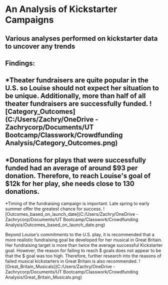# An Analysis of Kickstarter Campaigns
Various analyses performed on kickstarter data to uncover any trends
---
Findings:
---
*Theater fundraisers are quite popular in the U.S. so Louise should not expect her situation to be unique. Additionally, more than half of all theater fundraisers are successfully funded.
![Category_Outcomes](C:/Users/Zachry/OneDrive - Zachrycorp/Documents/UT Bootcamp/Classwork/Crowdfunding Analysis/Category_Outcomes.png)
---
*Donations for plays that were successfully funded had an average of around $93 per donation. Therefore, to reach Louise's goal of $12k for her play, she needs close to 130 donations.
---
*Timing of the fundraising campaign is important. Late spring to early summer offer the greatest chance for success.
![Outcomes_based_on_launch_date](C:/Users/Zachry/OneDrive - Zachrycorp/Documents/UT Bootcamp/Classwork/Crowdfunding Analysis/Outcomes_based_on_launch_date.png)








Beyond Louise's commitments to the U.S. play, it is recommended that a more realistic fundraising goal be developed for her musical in Great Britain. Her fundraising target is more than twice the average successful Kickstarter goal. However, the reason for failing to reach $ goals does not appear to be that the $ goal was too high. Therefore, further research into the reasons of failed musical kickstarters in Great Britain is also recommended.
![Great_Britain_Musicals](C:/Users/Zachry/OneDrive - Zachrycorp/Documents/UT Bootcamp/Classwork/Crowdfunding Analysis/Great_Britain_Musicals.png)
